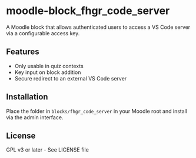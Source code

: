 # moodle-block_fhgr_code_server

A Moodle block that allows authenticated users to access a VS Code server via a configurable access key.

## Features

- Only usable in quiz contexts
- Key input on block addition
- Secure redirect to an external VS Code server

## Installation

Place the folder in `blocks/fhgr_code_server` in your Moodle root and install via the admin interface.

## License

GPL v3 or later - See LICENSE file
